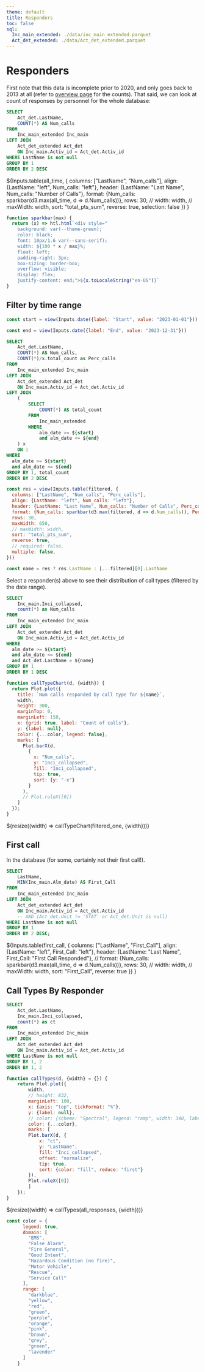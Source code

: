 ```yaml
---
theme: default
title: Responders
toc: false
sql:
  Inc_main_extended: ./data/inc_main_extended.parquet
  Act_det_extended: ./data/Act_det_extended.parquet
---
```


# Responders

First note that this data is
incomplete prior to 2020,
and only goes back to 2013 at all (refer to <a href="/index">overview page</a> for the counts).
That said, we can look at count of responses by personnel for the whole database:

```sql id=all_time
SELECT  
    Act_det.LastName,
    COUNT(*) AS Num_calls
FROM 
    Inc_main_extended Inc_main
LEFT JOIN
    Act_det_extended Act_det 
    ON Inc_main.Activ_id = Act_det.Activ_id
WHERE LastName is not null    
GROUP BY 1
ORDER BY 2 DESC 
```

${Inputs.table(all_time, {
  columns: ["LastName", "Num_calls"],
  align: {LastName: "left", Num_calls: "left"},
  header: {LastName: "Last Name", Num_calls: "Number of Calls"},
  format: {Num_calls: sparkbar(d3.max(all_time, d => d.Num_calls))},
  rows: 30,
  // width: width,
  // maxWidth: width,
  sort: "total_pts_sum", 
  reverse: true,
  selection: false
})
}

```js
function sparkbar(max) {
  return (x) => htl.html`<div style="
    background: var(--theme-green);
    color: black;
    font: 10px/1.6 var(--sans-serif);
    width: ${100 * x / max}%;
    float: left;
    padding-right: 3px;
    box-sizing: border-box;
    overflow: visible;
    display: flex;
    justify-content: end;">${x.toLocaleString("en-US")}`
}
```

## Filter by time range

```js
const start = view(Inputs.date({label: "Start", value: "2023-01-01"}))
```

```js
const end = view(Inputs.date({label: "End", value: "2023-12-31"}))
```

```sql id=filtered
SELECT  
    Act_det.LastName,
    COUNT(*) AS Num_calls,
    COUNT(*)/x.total_count as Perc_calls
FROM 
    Inc_main_extended Inc_main
LEFT JOIN
    Act_det_extended Act_det 
    ON Inc_main.Activ_id = Act_det.Activ_id
LEFT JOIN
    (
        SELECT  
            COUNT(*) AS total_count 
        FROM 
            Inc_main_extended
        WHERE    
            alm_date >= ${start}
            and alm_date <= ${end}              
    ) x
    ON 1
WHERE    
  alm_date >= ${start}
  and alm_date <= ${end}    
GROUP BY 1, total_count
ORDER BY 2 DESC
```

```js
const res = view(Inputs.table(filtered, {
  columns: ["LastName", "Num_calls", "Perc_calls"],
  align: {LastName: "left", Num_calls: "left"},
  header: {LastName: "Last Name", Num_calls: "Number of Calls", Perc_calls: "Percentage of Calls"},
  format: {Num_calls: sparkbar(d3.max(filtered, d => d.Num_calls)), Perc_calls: d3.format(".0%")},
  rows: 30,
  maxWidth: 650,
  // maxWidth: width,
  sort: "total_pts_sum", 
  reverse: true,
  // required: false,
  multiple: false,
}))
```

```js
const name = res ? res.LastName : [...filtered][0].LastName
```


Select a responder(s) above to see their distribution of call types (filtered by the date range).

```sql id=filtered_one
SELECT  
    Inc_main.Inci_collapsed,
    count(*) as Num_calls
FROM 
    Inc_main_extended Inc_main
LEFT JOIN
    Act_det_extended Act_det 
    ON Inc_main.Activ_id = Act_det.Activ_id
WHERE    
  alm_date >= ${start}
  and alm_date <= ${end} 
  and Act_det.LastName = ${name}
GROUP BY 1
ORDER BY 1 DESC
```

```js
function callTypeChart(d, {width}) {
  return Plot.plot({
    title: `Num calls responded by call type for ${name}`,
    width,
    height: 300,
    marginTop: 0,
    marginLeft: 150,
    x: {grid: true, label: "Count of calls"},
    y: {label: null},
    color: {...color, legend: false},
    marks: [
      Plot.barX(d, 
        {
          x: "Num_calls", 
          y: "Inci_collapsed", 
          fill: "Inci_collapsed", 
          tip: true, 
          sort: {y: "-x"}
        }
      ),
      // Plot.ruleX([0])
    ]
  });
}
```

${resize((width) => callTypeChart(filtered_one, {width}))}


## First call

In the database (for some, certainly not their first call!).

```sql id=first_call
SELECT  
    LastName,
    MIN(Inc_main.Alm_date) AS First_Call
FROM
    Inc_main_extended Inc_main
LEFT JOIN
    Act_det_extended Act_det 
    ON Inc_main.Activ_id = Act_det.Activ_id
    -- AND (Act_det.Unit != 'STAT' or Act_det.Unit is null)
WHERE LastName is not null
GROUP BY 1
ORDER BY 2 DESC;
```

${Inputs.table(first_call, {
  columns: ["LastName", "First_Call"],
  align: {LastName: "left", First_Call: "left"},
  header: {LastName: "Last Name", First_Call: "First Call Responded"},
  // format: {Num_calls: sparkbar(d3.max(all_time, d => d.Num_calls))},
  rows: 30,
  // width: width,
  // maxWidth: width,
  sort: "First_Call", 
  reverse: true
})
}

## Call Types By Responder

```sql id=all_responses
SELECT
    Act_det.LastName,
    Inc_main.Inci_collapsed,
    count(*) as ct
FROM 
    Inc_main_extended Inc_main
LEFT JOIN
    Act_det_extended Act_det 
    ON Inc_main.Activ_id = Act_det.Activ_id
WHERE LastName is not null
GROUP BY 1, 2
ORDER BY 1, 2
```



```js
function callTypes(d, {width} = {}) {
    return Plot.plot({
        width,
        // height: 832,
        marginLeft: 100,
        x: {axis: "top", tickFormat: "%"},
        y: {label: null},
        // color: {scheme: "Spectral", legend: "ramp", width: 340, label: "Age (years)"},
        color: {...color},
        marks: [
        Plot.barX(d, {
            x: "ct",
            y: "LastName",
            fill: "Inci_collapsed",
            offset: "normalize",
            tip: true,
            sort: {color: "fill", reduce: "first"}
        }),
        Plot.ruleX([0])
        ]
    });
}
```

${resize((width) => callTypes(all_responses, {width}))}

```js
const color = {
      legend: true,
      domain: [
        "EMS", 
        "False Alarm", 
        "Fire General", 
        "Good Intent", 
        "Hazardous Condition (no fire)", 
        "Motor Vehicle", 
        "Rescue", 
        "Service Call"          
      ],
      range: [
        "darkblue",
        "yellow",
        "red",
        "green", 
        "purple",
        "orange", 
        "pink",
        "brown",
        "grey",
        "green",
        "lavender"                
      ]
    }
```